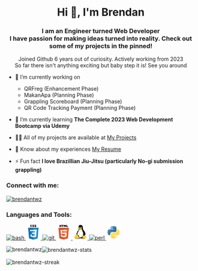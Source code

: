 <h1 align="center">Hi 👋, I'm Brendan</h1>
<h3 align="center">I am an Engineer turned Web Developer <br> I have passion for making ideas turned into reality. Check out some of my projects in the pinned!</h3>

<p align="center">Joined Github 6 years out of curiosity. Actively working from 2023 <br>
So far there isn't anything exciting but baby step it is! See you around </p>

- 🔭 I’m currently working on
  - QRFreg (Enhancement Phase)
  - MakanApa (Planning Phase)
  - Grappling Scoreboard (Planning Phase)
  - QR Code Tracking Payment (Planning Phase)

- 🌱 I’m currently learning **The Complete 2023 Web Development Bootcamp via Udemy**

- 👨‍💻 All of my projects are available at [My Projects](https://brendantwz.com/projects.html)

- 📄 Know about my experiences [My Resume](https://brendantwz.com/resume.html)

- ⚡ Fun fact **I love Brazillian Jiu-Jitsu (particularly No-gi submission grappling)**

<h3 align="left">Connect with me:</h3>
<p align="left">
<a href="https://linkedin.com/in/brendantwz" target="blank"><img align="center" src="https://raw.githubusercontent.com/rahuldkjain/github-profile-readme-generator/master/src/images/icons/Social/linked-in-alt.svg" alt="brendantwz" height="30" width="40" /></a>
</p>

<h3 align="left">Languages and Tools:</h3>
<a href="https://www.gnu.org/software/bash/" target="_blank" rel="noreferrer"> <img src="https://www.vectorlogo.zone/logos/gnu_bash/gnu_bash-icon.svg" alt="bash" width="40" height="40"/> </a> <a href="https://www.w3schools.com/css/" target="_blank" rel="noreferrer"> <img src="https://raw.githubusercontent.com/devicons/devicon/master/icons/css3/css3-original-wordmark.svg" alt="css3" width="40" height="40"/> </a> <a href="https://git-scm.com/" target="_blank" rel="noreferrer"> <img src="https://www.vectorlogo.zone/logos/git-scm/git-scm-icon.svg" alt="git" width="40" height="40"/> </a> <a href="https://www.w3.org/html/" target="_blank" rel="noreferrer"> <img src="https://raw.githubusercontent.com/devicons/devicon/master/icons/html5/html5-original-wordmark.svg" alt="html5" width="40" height="40"/> </a> <a href="https://www.linux.org/" target="_blank" rel="noreferrer"> <img src="https://raw.githubusercontent.com/devicons/devicon/master/icons/linux/linux-original.svg" alt="linux" width="40" height="40"/> </a> <a href="https://www.perl.org/" target="_blank" rel="noreferrer"> <img src="https://api.iconify.design/logos-perl.svg" alt="perl" width="40" height="40"/> </a> <a href="https://www.python.org" target="_blank" rel="noreferrer"> <img src="https://raw.githubusercontent.com/devicons/devicon/master/icons/python/python-original.svg" alt="python" width="40" height="40"/> </a> </p>

<p><img align="left" src="https://github-readme-stats.vercel.app/api/top-langs?username=brendantwz&show_icons=true&theme=dark&layout=compact" alt="brendantwz" /></p>

<p><img align="center" src="https://github-readme-stats.vercel.app/api?username=brendantwz&show_icons=true&theme=dark" alt="brendantwz-stats"/>

<p><img align="center" src="https://github-readme-streak-stats.herokuapp.com/?user=brendantwz&theme=dark" alt="brendantwz-streak" /></p>
